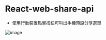 # React-web-share-api

- 使用行動裝置點擊按鈕可叫出手機預設分享選單

![image](https://user-images.githubusercontent.com/29602038/118133319-45a97f80-b433-11eb-8b4a-569b849d9147.png)
